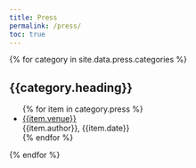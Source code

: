 ```yaml
---
title: Press
permalink: /press/
toc: true
---
```


{% for category in site.data.press.categories %}
  <h2>{{category.heading}}</h2>
  <ul>
  {% for item in category.press %}
    <li><a href="{{item.url}}" target="_blank">{{item.venue}}</a><br>
    {{item.author}}, {{item.date}}</li>
  {% endfor %}
  </ul>
{% endfor %}